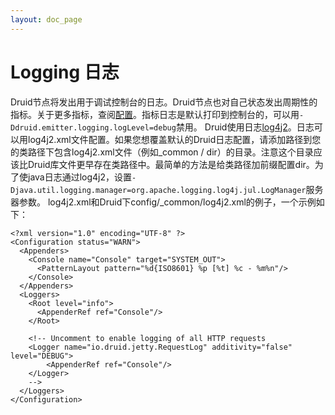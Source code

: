 ```yaml
---
layout: doc_page
---
```

Logging 日志
==========================

Druid节点将发出用于调试控制台的日志。Druid节点也对自己状态发出周期性的指标。关于更多指标，查阅[配置](../configuration/index.html)。指标日志是默认打印到控制台的，可以用`-Ddruid.emitter.logging.logLevel=debug`禁用。
Druid使用日志[log4j2](http://logging.apache.org/log4j/2.x/)。日志可以用log4j2.xml文件配置。如果您想覆盖默认的Druid日志配置，请添加路径到您的类路径下包含log4j2.xml文件（例如_common / dir）的目录。注意这个目录应该比Druid库文件更早存在类路径中。最简单的方法是给类路径加前缀配置dir。为了使java日志通过log4j2，设置`-Djava.util.logging.manager=org.apache.logging.log4j.jul.LogManager`服务器参数。
log4j2.xml和Druid下config/_common/log4j2.xml的例子，一个示例如下：
```
<?xml version="1.0" encoding="UTF-8" ?>
<Configuration status="WARN">
  <Appenders>
    <Console name="Console" target="SYSTEM_OUT">
      <PatternLayout pattern="%d{ISO8601} %p [%t] %c - %m%n"/>
    </Console>
  </Appenders>
  <Loggers>
    <Root level="info">
      <AppenderRef ref="Console"/>
    </Root>

    <!-- Uncomment to enable logging of all HTTP requests
    <Logger name="io.druid.jetty.RequestLog" additivity="false" level="DEBUG">
        <AppenderRef ref="Console"/>
    </Logger>
    -->
  </Loggers>
</Configuration>
```

